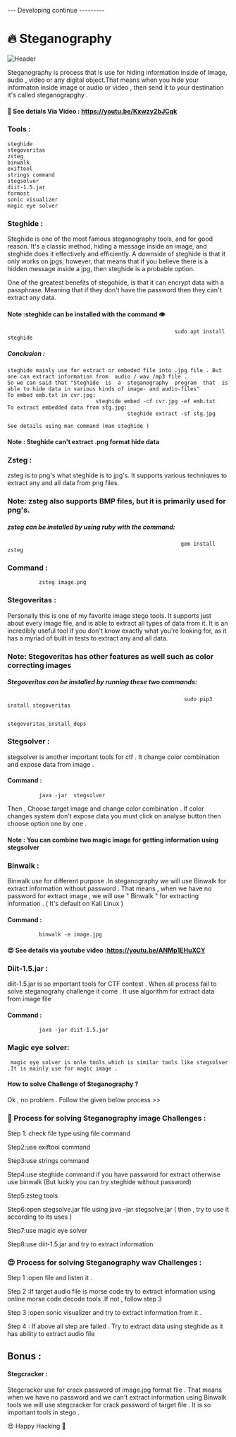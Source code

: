 --- Developing continue ---------

# 🔥 Steganography


![Header](https://user-images.githubusercontent.com/55437834/115628460-7ad61c80-a322-11eb-8095-a2bf03171db8.jpg)


Steganography is  process that is use for hiding  information inside of Image, audio , video or any digital object.That means  when you hide your informaton inside image or audio or video   , then send it to your destination  it's called steganograpghy   .

#### 👀 See detials Via Video : https://youtu.be/Kxwzy2bJCqk
 
### Tools :
    
    steghide
    stegoveritas
    zsteg
    binwalk
    exiftool
    strings command
    stegsolver
    diit-1.5.jar
    formost
    sonic visualizer
    magic eye solver
    
    
### Steghide :

Steghide is one of the most famous steganography tools, and for good reason. It's a classic method, hiding a message inside an image, and steghide does it effectively and efficiently. A downside of steghide is that it only works on jpgs; however, that means that if you believe there is a hidden message inside a jpg, then steghide is a probable option.



One of the greatest benefits of stegohide, is that it can encrypt data with a passphrase. Meaning that if they don't have the password then they can't extract any data.



#### Note :steghide can be installed with the command 👁️
                                                         sudo apt install steghide
     
##### Conclusion :
    
    steghide mainly use for extract or embeded file into .jpg file . But one can extract information from  audio / wav /mp3 file .
    So we can said that "Steghide  is  a  steganography  program  that  is able to hide data in various kinds of image- and audio-files"
    To embed emb.txt in cvr.jpg:
                                steghide embed -cf cvr.jpg -ef emb.txt
    To extract embedded data from stg.jpg:
                                          steghide extract -sf stg.jpg
     
    See details using man command (man steghide )
             
            
         
#### Note : Steghide can't extract .png format hide data 



              
### Zsteg :
zsteg is to png's what steghide is to jpg's. It supports various techniques to extract any and all data from png files.



### Note: zsteg also supports BMP files, but it is primarily used for png's.



##### zsteg can be installed by using ruby with the command:
                                                           gem install zsteg
       
### Command : 
         
              zsteg image.png

### Stegoveritas :
Personally this is one of my favorite image stego tools. It supports just about every image file, and is able to extract all types of data from it. It is an incredibly useful tool if you don't know exactly what you're looking for, as it has a myriad of built in tests to extract any and all data.



### Note: Stegoveritas has other features as well such as color correcting images



##### Stegoveritas can be installed by running these two commands:

                                                            sudo pip3 install stegoveritas 

                                                            stegoveritas_install_deps                
                  

              
### Stegsolver :
stegsolver is another important tools for ctf . It change color combination and expose data from image .
             
#### Command :
              java -jar  stegsolver
             
Then , Choose target image and change color combination . If color changes system don't expose data you must click on  analyse button then choose option one by one . 

#### Note : You can combine two magic image for getting information using stegsolver

### Binwalk :
Binwalk use for different purpose  .In steganography we will use Binwalk for extract information without password . That means , when we have no password for extract image  , we will use " Binwalk " for extracting information . ( It's default on Kali Linux )

#### Command :
              binwalk -e image.jpg
         
#### 😍 See details via youtube video :https://youtu.be/ANMp1EHuXCY

### Diit-1.5.jar :
diit-1.5.jar is so important tools for CTF contest . When all process fail to solve steganograhy challenge it come .
It use algorithm for extract data from image file
     
#### Command :
              java -jar diit-1.5.jar

### Magic eye solver:
     magic eye solver is onle tools which is similar tools like stegsolver .It is mainly use for magic image .
                 

#### How to solve Challenge of Steganography ?

Ok  , no problem . Follow the given below process >>

### 👀 Process for solving Steganography image  Challenges :

Step 1: check file type using  file command

Step2:use exiftool command 

Step3:use strings command

Step4:use steghide command if you have password for extract  otherwise use binwalk (But luckly you can try steghide without password)

Step5:zsteg tools 

Step6:open stegsolve.jar file using java –jar stegsolve.jar ( then  , try to use it according to its uses )

Step7:use magic eye solver 

Step8:use diit-1.5.jar and try to extract information 

### 😍 Process for solving Steganography wav  Challenges :

Step 1 :open  file and listen it .

Step 2 :If target audio file is morse code try to extract information using online morse code decode tools .If not , follow step 3

Step 3 :open sonic visualizer and try to extract information from it .

Step 4 : If above all step are failed . Try to extract data using  steghide as it has ability to extract audio file 


## Bonus :
#### Stegcracker :
Stegcracker use for crack password of image.jpg format file . That means  when  we have no password and we can't extract information using Binwalk tools  we will use stegcracker for crack password of target file . It is so important tools in stego .


😍 Happy Hacking 👀
